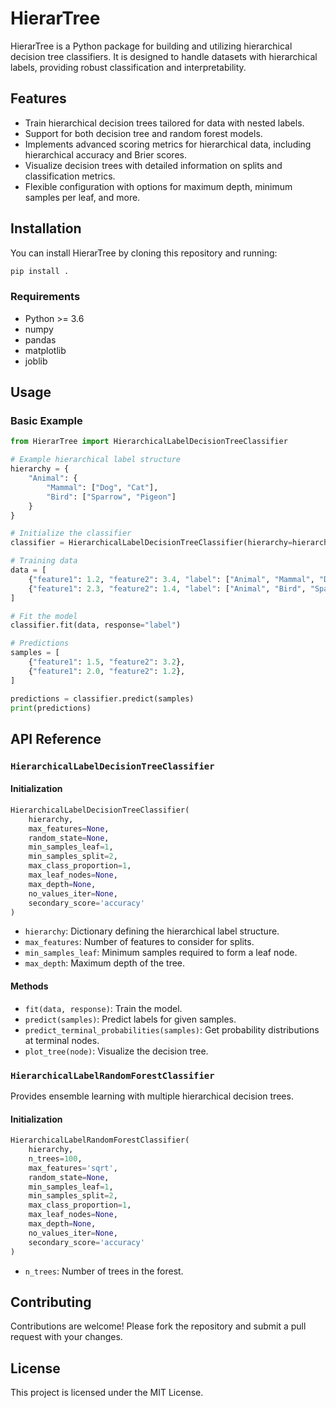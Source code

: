 # HierarTree

HierarTree is a Python package for building and utilizing hierarchical decision tree classifiers. It is designed to handle datasets with hierarchical labels, providing robust classification and interpretability.

## Features

- Train hierarchical decision trees tailored for data with nested labels.
- Support for both decision tree and random forest models.
- Implements advanced scoring metrics for hierarchical data, including hierarchical accuracy and Brier scores.
- Visualize decision trees with detailed information on splits and classification metrics.
- Flexible configuration with options for maximum depth, minimum samples per leaf, and more.

## Installation

You can install HierarTree by cloning this repository and running:

```bash
pip install .
```

### Requirements

- Python >= 3.6
- numpy
- pandas
- matplotlib
- joblib

## Usage

### Basic Example

```python
from HierarTree import HierarchicalLabelDecisionTreeClassifier

# Example hierarchical label structure
hierarchy = {
    "Animal": {
        "Mammal": ["Dog", "Cat"],
        "Bird": ["Sparrow", "Pigeon"]
    }
}

# Initialize the classifier
classifier = HierarchicalLabelDecisionTreeClassifier(hierarchy=hierarchy)

# Training data
data = [
    {"feature1": 1.2, "feature2": 3.4, "label": ["Animal", "Mammal", "Dog"]},
    {"feature1": 2.3, "feature2": 1.4, "label": ["Animal", "Bird", "Sparrow"]},
]

# Fit the model
classifier.fit(data, response="label")

# Predictions
samples = [
    {"feature1": 1.5, "feature2": 3.2},
    {"feature1": 2.0, "feature2": 1.2},
]

predictions = classifier.predict(samples)
print(predictions)
```

## API Reference

### `HierarchicalLabelDecisionTreeClassifier`

#### Initialization
```python
HierarchicalLabelDecisionTreeClassifier(
    hierarchy,
    max_features=None,
    random_state=None,
    min_samples_leaf=1,
    min_samples_split=2,
    max_class_proportion=1,
    max_leaf_nodes=None,
    max_depth=None,
    no_values_iter=None,
    secondary_score='accuracy'
)
```
- `hierarchy`: Dictionary defining the hierarchical label structure.
- `max_features`: Number of features to consider for splits.
- `min_samples_leaf`: Minimum samples required to form a leaf node.
- `max_depth`: Maximum depth of the tree.

#### Methods
- `fit(data, response)`: Train the model.
- `predict(samples)`: Predict labels for given samples.
- `predict_terminal_probabilities(samples)`: Get probability distributions at terminal nodes.
- `plot_tree(node)`: Visualize the decision tree.

### `HierarchicalLabelRandomForestClassifier`

Provides ensemble learning with multiple hierarchical decision trees.

#### Initialization
```python
HierarchicalLabelRandomForestClassifier(
    hierarchy,
    n_trees=100,
    max_features='sqrt',
    random_state=None,
    min_samples_leaf=1,
    min_samples_split=2,
    max_class_proportion=1,
    max_leaf_nodes=None,
    max_depth=None,
    no_values_iter=None,
    secondary_score='accuracy'
)
```
- `n_trees`: Number of trees in the forest.

## Contributing

Contributions are welcome! Please fork the repository and submit a pull request with your changes.

## License

This project is licensed under the MIT License.
